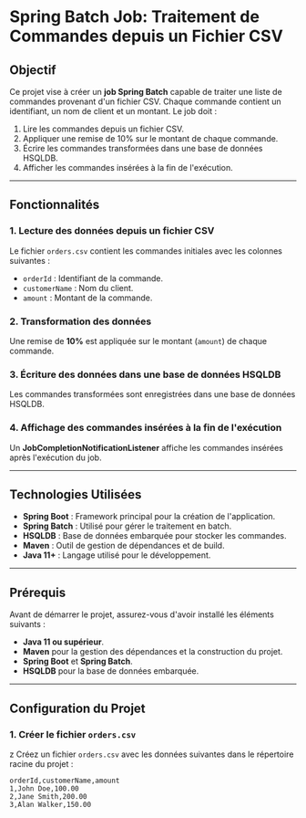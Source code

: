# Spring Batch Job: Traitement de Commandes depuis un Fichier CSV

## Objectif

Ce projet vise à créer un **job Spring Batch** capable de traiter une liste de commandes provenant d'un fichier CSV. Chaque commande contient un identifiant, un nom de client et un montant. Le job doit :
1. Lire les commandes depuis un fichier CSV.
2. Appliquer une remise de 10% sur le montant de chaque commande.
3. Écrire les commandes transformées dans une base de données HSQLDB.
4. Afficher les commandes insérées à la fin de l'exécution.

---

## Fonctionnalités

### 1. Lecture des données depuis un fichier CSV
Le fichier `orders.csv` contient les commandes initiales avec les colonnes suivantes :
- `orderId` : Identifiant de la commande.
- `customerName` : Nom du client.
- `amount` : Montant de la commande.

### 2. Transformation des données
Une remise de **10%** est appliquée sur le montant (`amount`) de chaque commande.

### 3. Écriture des données dans une base de données HSQLDB
Les commandes transformées sont enregistrées dans une base de données HSQLDB.

### 4. Affichage des commandes insérées à la fin de l'exécution
Un **JobCompletionNotificationListener** affiche les commandes insérées après l'exécution du job.

---

## Technologies Utilisées

- **Spring Boot** : Framework principal pour la création de l'application.
- **Spring Batch** : Utilisé pour gérer le traitement en batch.
- **HSQLDB** : Base de données embarquée pour stocker les commandes.
- **Maven** : Outil de gestion de dépendances et de build.
- **Java 11+** : Langage utilisé pour le développement.

---

## Prérequis

Avant de démarrer le projet, assurez-vous d'avoir installé les éléments suivants :

- **Java 11 ou supérieur**.
- **Maven** pour la gestion des dépendances et la construction du projet.
- **Spring Boot** et **Spring Batch**.
- **HSQLDB** pour la base de données embarquée.

---

## Configuration du Projet

### 1. Créer le fichier `orders.csv`

z
Créez un fichier `orders.csv` avec les données suivantes dans le répertoire racine du projet :

```csv
orderId,customerName,amount
1,John Doe,100.00
2,Jane Smith,200.00
3,Alan Walker,150.00
